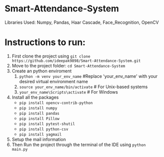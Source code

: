 # Smart-Attendance-System

Libraries Used: Numpy, Pandas, Haar Cascade, Face_Recognition, OpenCV

# Instructions to run:

1. First clone the project using `git clone https://github.com/ideepak9898/Smart-Attendance-System.git`
2. Move to the project folder: `cd Smart-Attendance-System`
3. Create an python enviroment
   1. `python -m venv your_env_name`  #Replace 'your_env_name' with your desired virtual environment name
   2. `source your_env_name/bin/activate`  # For Unix-based systems
   3. `your_env_name\Scripts\activate`  # For Windows
5. Install all the packages
   - `pip install opencv-contrib-python`
   - `pip install numpy`
   - `pip install pandas`
   - `pip install Pillow`
   - `pip install pytest-shutil`
   - `pip install python-csv`
   - `pip install yagmail`
7. Setup the mail information
8. Then Run the project through the terminal of the IDE using `python main.py`


